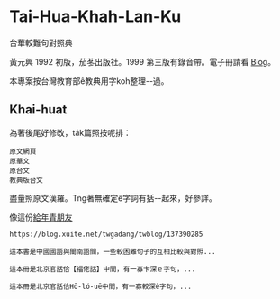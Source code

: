 # Tai-Hua-Khah-Lan-Ku
台華較難句對照典

黃元興 1992 初版，茄苳出版社。1999 第三版有錄音帶。電子冊請看 [Blog](https://blog.xuite.net/twgadang/twblog/137390285)。

本專案按台灣教育部ê教典用字koh整理--過。

## Khai-huat

為著後尾好修改，ta̍k篇照按呢排：
```
原文網頁
原華文
原台文
教典版台文
```
盡量照原文漢羅。Tn̄g著無確定ê字詞有括--起來，好參詳。

像這份[給年青朋友](./給年青朋友.txt)
```
https://blog.xuite.net/twgadang/twblog/137390285

這本書是中國國語與閩南語間，一些較困難句子的互相比較與對照...

這本冊是北京官話佮【福佬話】中間，有一寡卡深ｅ字句，...

這本冊是北京官話佮Hō-ló-uē中間，有一寡較深ê字句，...
```
